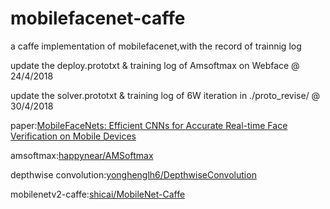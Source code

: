 # mobilefacenet-caffe
a caffe implementation of mobilefacenet,with the record of trainnig log 

update the deploy.prototxt & training log of Amsoftmax on Webface @ 24/4/2018

update the solver.prototxt & training log of 6W iteration in ./proto_revise/ @ 30/4/2018

paper:[MobileFaceNets: Efficient CNNs for Accurate Real-time Face Verification on Mobile Devices](https://arxiv.org/abs/1804.07573)

amsoftmax:[happynear/AMSoftmax](https://github.com/happynear/AMSoftmax)

depthwise convolution:[yonghenglh6/DepthwiseConvolution](https://github.com/yonghenglh6/DepthwiseConvolution)

mobilenetv2-caffe:[shicai/MobileNet-Caffe](https://github.com/shicai/MobileNet-Caffe)